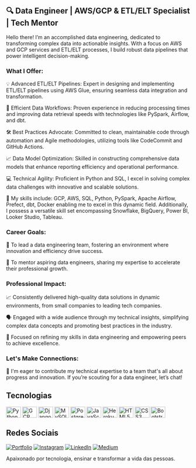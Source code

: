 ## 🔍 Data Engineer | AWS/GCP & ETL/ELT Specialist | Tech Mentor

Hello there! I’m an accomplished data engineering, dedicated to transforming complex data into actionable insights. With a focus on AWS and GCP services and ETL/ELT processes, I build robust data pipelines that power intelligent decision-making.

### What I Offer:

💡 Advanced ETL/ELT Pipelines: Expert in designing and implementing ETL/ELT pipelines using AWS Glue, ensuring seamless data integration and transformation.

🚀 Efficient Data Workflows: Proven experience in reducing processing times and improving data retrieval speeds with technologies like PySpark, Airflow, and dbt.

🛠️ Best Practices Advocate: Committed to clean, maintainable code through automation and Agile methodologies, utilizing tools like CodeCommit and GitHub Actions.

📈 Data Model Optimization: Skilled in constructing comprehensive data models that enhance reporting efficiency and operational performance.

💻 Technical Agility: Proficient in Python and SQL, I excel in solving complex data challenges with innovative and scalable solutions.

🔧 My skills include: GCP, AWS, SQL, Python, PySpark, Apache Airflow, Prefect, dbt, Docker enabling me to excel in this dynamic field. Additionally, I possess a versatile skill set encompassing Snowflake, BigQuery, Power BI, Looker Studio, Tableau.

### Career Goals:

🎯 To lead a data engineering team, fostering an environment where innovation and efficiency drive success.

🌱 To mentor aspiring data engineers, sharing my expertise to accelerate their professional growth.

### Professional Impact:

📈 Consistently delivered high-quality data solutions in dynamic environments, from small companies to leading tech companies.

🗣️ Engaged with a wide audience through my technical insights, simplifying complex data concepts and promoting best practices in the industry.

🌟 Focused on refining my skills in data engineering and empowering peers to achieve excellence.

### Let's Make Connections:

🤝 I'm eager to contribute my technical expertise to a team that's all about progress and innovation. If you’re scouting for a data engineer, let’s chat!

## Tecnologias
<div style="display: inline_block">
    <img align="center" alt="Python" height="30" width="40" src="https://cdn.jsdelivr.net/gh/devicons/devicon/icons/python/python-original.svg"/> 
    <img align="center" alt="GCP" height="30" width="40" src="https://cdn.jsdelivr.net/gh/devicons/devicon@latest/icons/googlecloud/googlecloud-original.svg"/> 
    <img align="center" alt="Django" height="30" width="40" src="https://cdn.jsdelivr.net/gh/devicons/devicon/icons/django/django-plain.svg"/> 
    <img align="center" alt="MySQL" height="30" width="40" src="https://cdn.jsdelivr.net/gh/devicons/devicon/icons/mysql/mysql-original.svg"/> 
    <img align="center" alt="PostgreSQL" height="30" width="40" src="https://cdn.jsdelivr.net/gh/devicons/devicon/icons/postgresql/postgresql-original.svg"/> 
    <img align="center" alt="JavaScript" height="30" width="40" src="https://cdn.jsdelivr.net/gh/devicons/devicon/icons/javascript/javascript-original.svg"/>
    <img align="center" alt="Heroku" height="30" width="40" src="https://cdn.jsdelivr.net/gh/devicons/devicon/icons/heroku/heroku-original.svg"/>
    <img align="center" alt="HTML5" height="30" width="40" src="https://cdn.jsdelivr.net/gh/devicons/devicon/icons/html5/html5-original.svg"/>
    <img align="center" alt="CSS3" height="30" width="40" src="https://cdn.jsdelivr.net/gh/devicons/devicon/icons/css3/css3-original.svg"/>
    <img align="center" alt="Bootstrap" height="30" width="40" src="https://cdn.jsdelivr.net/gh/devicons/devicon/icons/bootstrap/bootstrap-original.svg"/>
</div>

## Redes Sociais
[![Portfolio](https://img.shields.io/badge/Portfolio-255E63?style=for-the-badge&logo=About.me&logoColor=white)](https://devpitta.github.io/) [![Instagram](https://img.shields.io/badge/Instagram-E4405F?style=for-the-badge&logo=instagram&logoColor=white)](https://www.instagram.com/oarthurpitta/) [![LinkedIn](https://img.shields.io/badge/LinkedIn-0077B5?style=for-the-badge&logo=linkedin&logoColor=white)](https://www.linkedin.com/in/pittaa/) [![Medium](https://img.shields.io/badge/Medium-12100E?style=for-the-badge&logo=medium&logoColor=white)](https://medium.com/@arthurpitta21/)

Apaixonado por tecnologia, ensinar e transformar a vida das pessoas.
